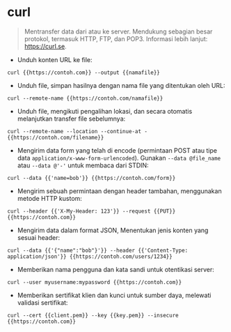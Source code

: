 # curl

> Mentransfer data dari atau ke server.
> Mendukung sebagian besar protokol, termasuk HTTP, FTP, dan POP3.
> Informasi lebih lanjut: <https://curl.se>.

- Unduh konten URL ke file:

`curl {{https://contoh.com}} --output {{namafile}}`

- Unduh file, simpan hasilnya dengan nama file yang ditentukan oleh URL:

`curl --remote-name {{https://contoh.com/namafile}}`

- Unduh file, mengikuti pengalihan lokasi, dan secara otomatis melanjutkan transfer file sebelumnya:

`curl --remote-name --location --continue-at - {{https://contoh.com/filename}}`

- Mengirim data form yang telah di encode (permintaan POST atau tipe data `application/x-www-form-urlencoded`). Gunakan `--data @file_name` atau `--data @'-'` untuk membaca dari STDIN:

`curl --data {{'name=bob'}} {{https://contoh.com/form}}`

- Mengirim sebuah permintaan dengan header tambahan, menggunakan metode HTTP kustom:

`curl --header {{'X-My-Header: 123'}} --request {{PUT}} {{https://contoh.com}}`

- Mengirim data dalam format JSON, Menentukan jenis konten yang sesuai header:

`curl --data {{'{"name":"bob"}'}} --header {{'Content-Type: application/json'}} {{https://contoh.com/users/1234}}`

- Memberikan nama pengguna dan kata sandi untuk otentikasi server:

`curl --user myusername:mypassword {{https://contoh.com}}`

- Memberikan sertifikat klien dan kunci untuk sumber daya, melewati validasi sertifikat:

`curl --cert {{client.pem}} --key {{key.pem}} --insecure {{https://contoh.com}}`
